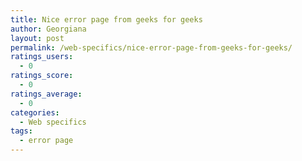 ```yaml
---
title: Nice error page from geeks for geeks
author: Georgiana
layout: post
permalink: /web-specifics/nice-error-page-from-geeks-for-geeks/
ratings_users:
  - 0
ratings_score:
  - 0
ratings_average:
  - 0
categories:
  - Web specifics
tags:
  - error page
---
```

[<img class="aligncenter size-medium wp-image-309" title="Clean error page" src="http://i0.wp.com/www.tekkie.ro/wp-content/uploads/2011/10/clean_error_page-300x150.png?fit=300%2C150" alt="" data-recalc-dims="1" />][1]

 [1]: http://i1.wp.com/www.tekkie.ro/wp-content/uploads/2011/10/clean_error_page.png